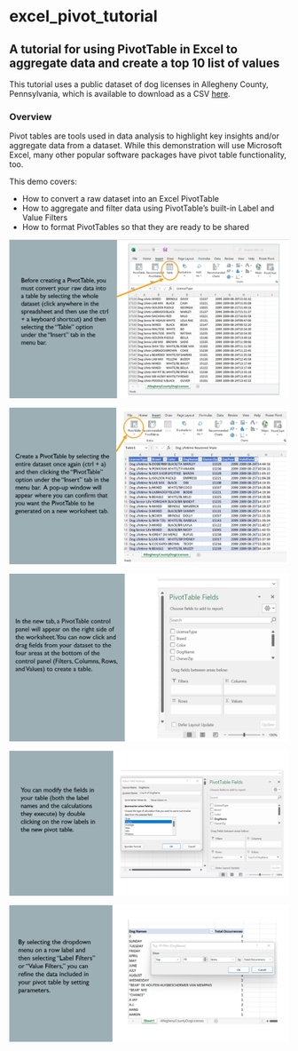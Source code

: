 # excel_pivot_tutorial
## A tutorial for using PivotTable in Excel to aggregate data and create a top 10 list of values 

This tutorial uses a public dataset of dog licenses in Allegheny County, Pennsylvania, which is available to download as a CSV [here](https://data.wprdc.org/dataset/allegheny-county-dog-licenses).

### Overview

Pivot tables are tools used in data analysis to highlight key insights and/or aggregate data from a dataset.
While this demonstration will use Microsoft Excel, many other popular software packages have pivot table functionality, too.

This demo covers:

  * How to convert a raw dataset into an Excel PivotTable
  * How to aggregate and filter data using PivotTable’s built-in Label and Value Filters
  * How to format PivotTables so that they are ready to be shared

![](PivotTable_Step1.png)

![](PivotTable_Step2.png)

![](PivotTable_Step3.png)

![](PivotTable_Step4.png)

![](PivotTable_Step5.png)



